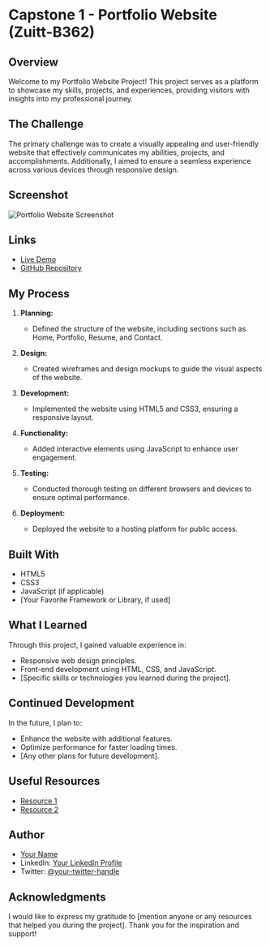 # Capstone 1 - Portfolio Website (Zuitt-B362)

## Overview

Welcome to my Portfolio Website Project! This project serves as a platform to showcase my skills, projects, and experiences, providing visitors with insights into my professional journey.

## The Challenge

The primary challenge was to create a visually appealing and user-friendly website that effectively communicates my abilities, projects, and accomplishments. Additionally, I aimed to ensure a seamless experience across various devices through responsive design.

## Screenshot

![Portfolio Website Screenshot](screenshot.png)

## Links

- [Live Demo](https://www.yourportfolio.com)
- [GitHub Repository](https://github.com/your-username/portfolio)

## My Process

1. **Planning:**

   - Defined the structure of the website, including sections such as Home, Portfolio, Resume, and Contact.

2. **Design:**

   - Created wireframes and design mockups to guide the visual aspects of the website.

3. **Development:**

   - Implemented the website using HTML5 and CSS3, ensuring a responsive layout.

4. **Functionality:**

   - Added interactive elements using JavaScript to enhance user engagement.

5. **Testing:**

   - Conducted thorough testing on different browsers and devices to ensure optimal performance.

6. **Deployment:**
   - Deployed the website to a hosting platform for public access.

## Built With

- HTML5
- CSS3
- JavaScript (if applicable)
- [Your Favorite Framework or Library, if used]

## What I Learned

Through this project, I gained valuable experience in:

- Responsive web design principles.
- Front-end development using HTML, CSS, and JavaScript.
- [Specific skills or technologies you learned during the project].

## Continued Development

In the future, I plan to:

- Enhance the website with additional features.
- Optimize performance for faster loading times.
- [Any other plans for future development].

## Useful Resources

- [Resource 1](https://www.example.com)
- [Resource 2](https://www.example.com)

## Author

- [Your Name](https://www.yourwebsite.com)
- LinkedIn: [Your LinkedIn Profile](https://www.linkedin.com/in/your-username)
- Twitter: [@your-twitter-handle](https://twitter.com/your-twitter-handle)

## Acknowledgments

I would like to express my gratitude to [mention anyone or any resources that helped you during the project]. Thank you for the inspiration and support!
